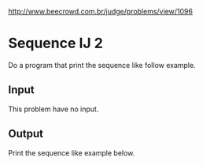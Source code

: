 http://www.beecrowd.com.br/judge/problems/view/1096

# Sequence IJ 2

Do a program that print the sequence like follow example.

## Input

This problem have no input.

## Output

Print the sequence like example below.
